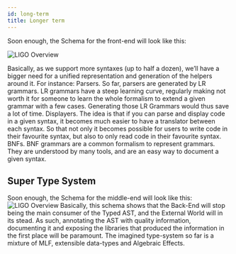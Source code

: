 ```yaml
---
id: long-term
title: Longer term
---
```


Soon enough, the Schema for the front-end will look like this:

![LIGO Overview](/img/languages/ligo/generic-front-end.png)

Basically, as we support more syntaxes (up to half a dozen), we’ll have a bigger need for a unified representation and generation of the helpers around it.
For instance:
Parsers. So far, parsers are generated by LR grammars. LR grammars have a steep learning curve, regularly making not worth it for someone to learn the whole formalism to extend a given grammar with a few cases. Generating those LR Grammars would thus save a lot of time.
Displayers. The idea is that if you can parse and display code in a given syntax, it becomes much easier to have a translator between each syntax. So that not only it becomes possible for users to write code in their favourite syntax, but also to only read code in their favourite syntax.
BNFs. BNF grammars are a common formalism to represent grammars. They are understood by many tools, and are an easy way to document a given syntax.
## Super Type System
Soon enough, the Schema for the middle-end will look like this:
![LIGO Overview](/img/languages/ligo/super-type-system.png)
Basically, this schema shows that the Back-End will stop being the main consumer of the Typed AST, and the External World will in its stead.
As such, annotating the AST with quality information, documenting it and exposing the libraries that produced the information in the first place will be paramount.
The imagined type-system so far is a mixture of MLF, extensible data-types and Algebraic Effects.
